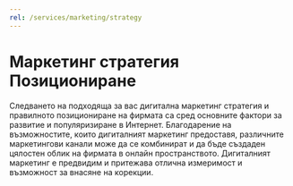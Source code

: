 ```yaml
---
rel: /services/marketing/strategy
---
```

# Мaркетинг стратегия **Позициониране**
Следването на подходяща за вас дигитална маркетинг стратегия и правилното позициониране на фирмата са сред основните фактори за развитие и популяризиране в Интернет.  Благодарение на възможностите, които дигиталният маркетинг предоставя, различните маркетингови канали може да се комбинират и да бъде създаден цялостен облик на фирмата в онлайн пространството. Дигиталният маркетинг е предвидим и притежава отлична измеримост и възможност за внасяне на корекции.
